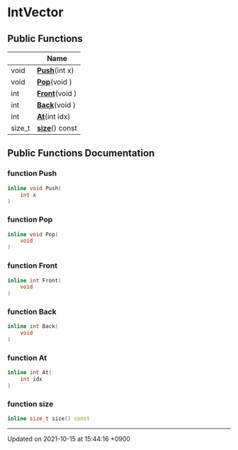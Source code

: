 

# IntVector





## Public Functions

|                | Name           |
| -------------- | -------------- |
| void | **[Push](/Classes/IntVector#function-push)**(int x) |
| void | **[Pop](/Classes/IntVector#function-pop)**(void ) |
| int | **[Front](/Classes/IntVector#function-front)**(void ) |
| int | **[Back](/Classes/IntVector#function-back)**(void ) |
| int | **[At](/Classes/IntVector#function-at)**(int idx) |
| size_t | **[size](/Classes/IntVector#function-size)**() const |

## Public Functions Documentation

### function Push

```cpp
inline void Push(
    int x
)
```


### function Pop

```cpp
inline void Pop(
    void 
)
```


### function Front

```cpp
inline int Front(
    void 
)
```


### function Back

```cpp
inline int Back(
    void 
)
```


### function At

```cpp
inline int At(
    int idx
)
```


### function size

```cpp
inline size_t size() const
```


-------------------------------

Updated on 2021-10-15 at 15:44:16 +0900